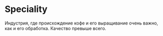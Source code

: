 # Speciality
Индустрия, где происхождение кофе и его выращивание очень важно, как и его обработка. Качество превыше всего.